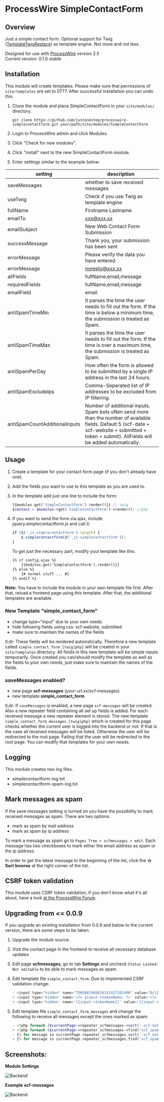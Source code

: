 # ProcessWire SimpleContactForm

## Overview

Just a simple contact form. Optional support for Twig ([TemplateTwigReplace](http://modules.processwire.com/modules/template-twig-replace)) as template engine. Not more and not less.

Designed for use with [ProcessWire](http://processwire.com) version 2.5  
Current version: 0.1.0 stable

## Installation

This module will create templates. Please make sure that permissions of `site/templates` are set to 0777. After successful installation you can undo this.

1. Clone the module and place SimpleContactForm in your `site/modules/` directory. 

	```
	git clone https://github.com/justonestep/processwire-simplecontactform.git your/path/site/modules/SimpleContactForm
	```

2. Login to ProcessWire admin and click Modules.
3. Click "Check for new modules".
4. Click "install" next to the new SimpleContactForm module. 
5. Enter settings similar to the example below:

| setting                       | description                                                                                                                                                                                         |
|-------------------------------|-----------------------------------------------------------------------------------------------------------------------------------------------------------------------------------------------------|
| saveMessages                  | whether to save received messages                                                                                                                                                                   |
| useTwig                       | Check if you use Twig as template engine                                                                                                                                                            |
| fullName                      | Firstname Lastname                                                                                                                                                                                  |
| emailTo                       | xxx@xxx.xx                                                                                                                                                                                          |
| emailSubject                  | New Web Contact Form Submission                                                                                                                                                                     |
| successMessage                | Thank you, your submission has been sent                                                                                                                                                            |
| errorMessage                  | Please verify the data you have entered                                                                                                                                                             |
| errorMessage                  | noreply@xxx.xx                                                                                                                                                                                      |
| allFields                     | fullName,email,message                                                                                                                                                                              |
| requiredFields                | fullName,email,message                                                                                                                                                                              |
| emailField                    | email                                                                                                                                                                                               |
| antiSpamTimeMin               | It parses the time the user needs to fill out the form.  If the time is below a minimum time, the submission is treated as Spam.                                                                    |
| antiSpamTimeMax               | It parses the time the user needs to fill out the form.  If the time is over a maximum time, the submission is treated as Spam.                                                                     |
| antiSpamPerDay                | How often the form is allowed to be submitted by a single IP address in the last 24 hours.                                                                                                          |
| antiSpamExcludeIps            | Comma-Seperated list of IP addresses to be excluded from IP filtering.                                                                                                                              |
| antiSpamCountAdditionalInputs | Number of additional inputs. Spam bots often send more than the number of available fields. Default 5 (scf-date + scf-website + submitted + token + submit). AllFields will be added automatically. |


## Usage

1. Create a template for your contact form page (if you don't already have one).
2. Add the fields you want to use to this template as you are used to.
3. In the template add just one line to include the form:

	```php
	{{modules.get('SimpleContactForm').render()}} // twig
	$content = $modules->get('SimpleContactForm')->render(); //php
	```

4. If you want to send the form via ajax, include jquery.simplecontactform.js and call it:

	```javascript
	if ($('.js-simplecontactform').length) {
		$.simplecontactform($('.js-simplecontactform'));
	}
	```

	To get just the necessary part, modify yout template like this:

	```html
	{% if config.ajax %}
		{{modules.get('SimpleContactForm').render()}}
	{% else %}
		{# normal stuff ... #}
	{% endif %}
	```
	
**Note:** You have to include the module in your own template file first. After that, reload a frontend page using this template. After that, the additional templates are available.
	
### New Template "simple_contact_form"

* change type="input" due to your own needs
* hide following fields using css: scf-website, submitted
* make sure to maintain the names of the fields

tl;dr: These fields will be rendered automatically.
Therefore a new template called `simple_contact_form.[twig|php]` will be created in your `site/templates` directory.
All fields in this new template will be simple inputs temporarily.
Once created you can/should modify the template as well as the fields to your own needs, 
just make sure to maintain the names of the fields. 

### saveMessages enabled? 

* new page **scf-messages** (your-url.xx/scf-messages)
* new template **simple_contact_form**

tl;dr: If `saveMessages` is enabled, a new page `scf-messages` will be created.
Also a new repeater field containing all set up fields is added.
For each received message a new repeater element is stored.
The new template `simple_contact_form_messages.[twig|php]` which is created for this page checks 
whether the current user is logged into the backend or not.
If that is the case all received messages will be listed.
Otherwise the user will be redirected to the root page.
Failing that the user will be redirected to the root page.
You can modify that templates for your own needs.

## Logging

This module creates two log files.

* simplecontactform-log.txt
* simplecontactform-spam-log.txt

## Mark messages as spam

If the save messages setting is turned on you have the possibility to mark received messages as spam.
There are two options:

* mark as spam by mail address
* mark as spam by ip address

To mark a message as spam go to `Pages Tree > scfmessages > edit`. Each message has two checkboxes to mark either the email address as spam or the ip address.

In order to get the latest message to the beginning of the list, click the **⇧ Sort Inverse** at the right corner of the list.

## CSRF token validation

This module uses CSRF token validation, if you don't know what it's all about, have a look [at the ProcessWire Forum](https://processwire.com/talk/topic/3779-use-csrf-in-your-own-forms/).

## Upgrading from <= 0.0.9

If you upgrade an existing installation from 0.0.9 and below to the current version, there are some steps to be taken.

1. Upgrade the module source.
2. Visit the contact page in the frontend to receive all necessary database updates.
3. Edit page **scfmessages**, go to tab **Settings** and uncheck `Status Locked: Not editable` to be able to mark messages as spam.
4. Edit template file `simple_contact_form`. Due to implemented CSRF validation change:

	```php
	- <input type="hidden" name="TOKEN819808161X1427202408" value="D/iICidOcpcXHyd0lKdDs84qEtNnK..41" class="_post_token">
	+ <input type='hidden' name='<?= $input->tokenName; ?>' value='<?= $input->tokenValue; ?>' class='_post_token' /> // php
	+ <input type='hidden' name='{{input->tokenName}}' value='{{input->tokenValue}}' class='_post_token' /> // twig
	```

5. Edit template file `simple_contact_form_messages` and change the following to receive all messages except the ones marked as spam:
 
	```php
	- <?php foreach ($currentPage->repeater_scfmessages->sort('-scf-date') as $message) { ?> // php
	+ <?php foreach ($currentPage->repeater_scfmessages->find("scf_spamIp=,scf_spamMail=")->sort('-scf-date') as $message) { ?> // php
	- {% for message in currentPage.repeater_scfmessages.sort('-scf_date') %} // twig
	+ {% for message in currentPage.repeater_scfmessages.find('scf_spamIp=,scf_spamMail=').sort('-scf_date') %} // twig
	```

## Screenshots:

**Module Settings**

![Backend](https://github.com/justonestep/processwire-simplecontactform/blob/master/screens/settings.png)

**Example scf-messages**

![Backend](https://github.com/justonestep/processwire-simplecontactform/blob/master/screens/received-messages.png)
